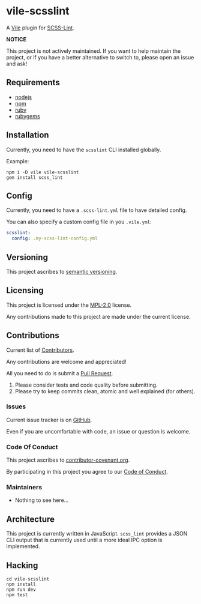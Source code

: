 # vile-scsslint

A [Vile](http://vile.io) plugin for [SCSS-Lint](https://github.com/brigade/scss-lint).

**NOTICE**

This project is not actively maintained. If you want to
help maintain the project, or if you have a better
alternative to switch to, please open an issue and ask!

## Requirements

- [nodejs](http://nodejs.org)
- [npm](http://npmjs.org)
- [ruby](http://nodejs.org)
- [rubygems](http://rubygems.org)

## Installation

Currently, you need to have the `scsslint` CLI installed globally.

Example:

    npm i -D vile vile-scsslint
    gem install scss_lint

## Config

Currently, you need to have a `.scss-lint.yml` file to have detailed config.

You can also specify a custom config file in you `.vile.yml`:

```yaml
scsslint:
  config: .my-scss-lint-config.yml
```

## Versioning

This project ascribes to [semantic versioning](http://semver.org).

## Licensing

This project is licensed under the [MPL-2.0](LICENSE) license.

Any contributions made to this project are made under the current license.

## Contributions

Current list of [Contributors](https://github.com/forthright/vile-scsslint/graphs/contributors).

Any contributions are welcome and appreciated!

All you need to do is submit a [Pull Request](https://github.com/forthright/vile-scsslint/pulls).

1. Please consider tests and code quality before submitting.
2. Please try to keep commits clean, atomic and well explained (for others).

### Issues

Current issue tracker is on [GitHub](https://github.com/forthright/vile-scsslint/issues).

Even if you are uncomfortable with code, an issue or question is welcome.

### Code Of Conduct

This project ascribes to [contributor-covenant.org](http://contributor-covenant.org).

By participating in this project you agree to our [Code of Conduct](CODE_OF_CONDUCT.md).

### Maintainers

- Nothing to see here...

## Architecture

This project is currently written in JavaScript. `scss_lint` provides
a JSON CLI output that is currently used until a more ideal
IPC option is implemented.

## Hacking

    cd vile-scsslint
    npm install
    npm run dev
    npm test
